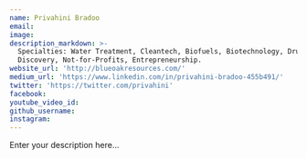 ```yaml
---
name: Privahini Bradoo
email:
image:
description_markdown: >-
  Specialties: Water Treatment, Cleantech, Biofuels, Biotechnology, Drug
  Discovery, Not-for-Profits, Entrepreneurship.
website_url: 'http://blueoakresources.com/'
medium_url: 'https://www.linkedin.com/in/privahini-bradoo-455b491/'
twitter: 'https://twitter.com/privahini'
facebook:
youtube_video_id:
github_username:
instagram:
---
```


Enter your description here...
